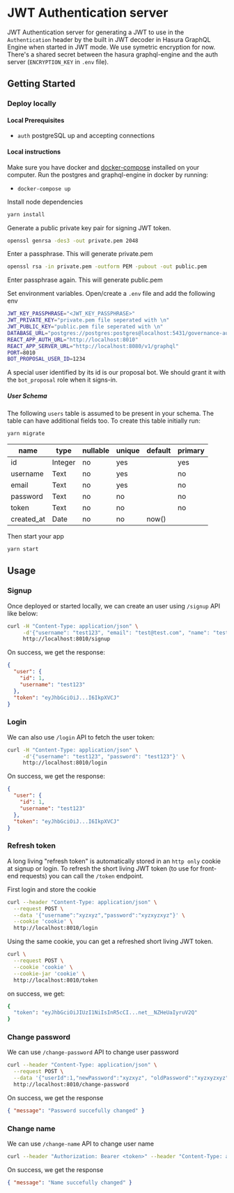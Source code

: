 # JWT Authentication server

JWT Authentication server for generating a JWT to use in the `Authentication` header by the built in JWT decoder in Hasura GraphQL Engine when started in JWT mode. We use symetric encryption for now. There's a shared secret between the hasura graphql-engine and the auth server (`ENCRYPTION_KEY` in `.env` file).

## Getting Started

### Deploy locally

#### Local Prerequisites

- `auth` postgreSQL up and accepting connections


#### Local instructions

Make sure you have docker and [docker-compose](https://docs.docker.com/compose/) installed on your computer.
Run the postgres and graphql-engine in docker by running:
- `docker-compose up`

Install node dependencies

```bash
yarn install
```

Generate a public private key pair for signing JWT token.

```bash
openssl genrsa -des3 -out private.pem 2048
```

Enter a passphrase. This will generate private.pem

```bash
openssl rsa -in private.pem -outform PEM -pubout -out public.pem
```

Enter passphrase again. This will generate public.pem

Set environment variables. Open/create a `.env` file and add the following env

```bash
JWT_KEY_PASSPHRASE="<JWT_KEY_PASSPHRASE>"
JWT_PRIVATE_KEY="private.pem file seperated with \n"
JWT_PUBLIC_KEY="public.pem file seperated with \n"
DATABASE_URL="postgres://postgres:postgres@localhost:5431/governance-auth"
REACT_APP_AUTH_URL="http://localhost:8010"
REACT_APP_SERVER_URL="http://localhost:8080/v1/graphql"
PORT=8010
BOT_PROPOSAL_USER_ID=1234
```

A special user identified by its id is our proposal bot. We should grant it with the `bot_proposal` role when it signs-in.

##### User Schema

The following `users` table is assumed to be present in your schema. The table can have additional fields too. To create this table initially run:
```bash
yarn migrate
```

| name       | type    | nullable | unique | default | primary |
| ---------- | ------- | -------- | ------ | ------- | ------- |
| id         | Integer | no       | yes    |         | yes     |
| username   | Text    | no       | yes    |         | no      |
| email      | Text    | no       | yes    |         | no      |
| password   | Text    | no       | no     |         | no      |
| token      | Text    | no       | no     |         | no      |
| created_at | Date    | no       | no     | now()   |         |

Then start your app

```bash
yarn start
```

## Usage

### Signup

Once deployed or started locally, we can create an user using `/signup` API like below:

```bash
curl -H "Content-Type: application/json" \
     -d'{"username": "test123", "email": "test@test.com", "name": "test1 test2", "password": "test123", "confirmPassword": "test123"}' \
     http://localhost:8010/signup
```

On success, we get the response:

```json
{
  "user": {
    "id": 1,
    "username": "test123"
  },
  "token": "eyJhbGciOiJ...I6IkpXVCJ"
}
```

### Login
We can also use `/login` API to fetch the user token:

```bash
curl -H "Content-Type: application/json" \
     -d'{"username": "test123", "password": "test123"}' \
     http://localhost:8010/login
```

On success, we get the response:

```json
{
  "user": {
    "id": 1,
    "username": "test123"
  },
  "token": "eyJhbGciOiJ...I6IkpXVCJ"
}
```
### Refresh token
A long living "refresh token" is automatically stored in an `http only` cookie at signup or login. To refresh the short living JWT token (to use for front-end requests) you can call the `/token` endpoint.

First login and store the cookie
```bash
curl --header "Content-Type: application/json" \
  --request POST \
  --data '{"username":"xyzxyz","password":"xyzxyzxyz"}' \
  --cookie 'cookie' \
  http://localhost:8010/login
```

Using the same cookie, you can get a refreshed short living JWT token.
```bash
curl \
  --request POST \
  --cookie 'cookie' \
  --cookie-jar 'cookie' \
  http://localhost:8010/token
```
on success, we get:

```bash
{
  "token": "eyJhbGciOiJIUzI1NiIsInR5cCI...net__NZHeUaIyruV2Q"
}
```

### Change password
We can use `/change-password` API to change user password

```bash
curl --header "Content-Type: application/json" \
  --request POST \
  --data '{"userId":1,"newPassword":"xyzxyz", "oldPassword":"xyzxyzxyz"}' \
  http://localhost:8010/change-password
```

On success, we get the response

```json
{ "message": "Password succefully changed" }
```

### Change name
We can use `/change-name` API to change user name

```bash
curl --header "Authorization: Bearer <token>" --header "Content-Type: application/json" --request POST --data '{"newName":"herewegoa"}' http://localhost:8010/change-name
```

On success, we get the response

```json
{ "message": "Name succefully changed" }
```
